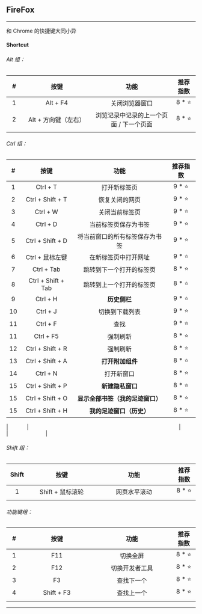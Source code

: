 ## FireFox

---

和 Chrome 的快捷键大同小异

#### Shortcut

###### Alt 组：

| # | 按键 | 功能 | 推荐指数 |
| :---: | :---: | :---: | :---: |
| 1 | Alt + F4 | 关闭浏览器窗口 | 8 * ⭐ |
| 2 | Alt + 方向键（左右） | 浏览记录中记录的上一个页面 / 下一个页面 | 8 * ⭐ |
|<img width=50px/>|<img width=400px/>|<img width=500px/>|<img width=100px/>|

###### Ctrl 组：

| # | 按键 | 功能 | 推荐指数 |
| :---: | :---: | :---: | :---: |
| 1 | Ctrl + T | 打开新标签页 | 9 * ⭐ |
| 2 | Ctrl + Shift + T | 恢复关闭的网页 | 9 * ⭐ |
| 3 | Ctrl + W | 关闭当前标签页 | 9 * ⭐ |
| 4 | Ctrl + D | 当前标签页保存为书签 | 9 * ⭐ |
| 5 | Ctrl + Shift + D | 将当前窗口的所有标签保存为书签 | 9 * ⭐ |
| 6 | Ctrl + 鼠标左键 | 在新标签页中打开网址 | 9 * ⭐ |
| 7 | Ctrl + Tab | 跳转到下一个打开的标签页 | 8 * ⭐ |
| 8 | Ctrl + Shift + Tab | 跳转到上一个打开的标签页 | 8 * ⭐ |
| 9 | Ctrl + H | **历史侧栏** | 9 * ⭐ |
| 10| Ctrl + J | 切换到下载列表 | 9 * ⭐ |
| 11| Ctrl + F | 查找 | 9 * ⭐ |
| 11| Ctrl + F5 | 强制刷新 | 8 * ⭐ |
| 12| Ctrl + Shift + R | 强制刷新 | 8 * ⭐ |
| 13| Ctrl + Shift + A | **打开附加组件** | 8 * ⭐ |
| 14| Ctrl + N | 打开新窗口 | 8 * ⭐ |
| 15| Ctrl + Shift + P | **新建隐私窗口** | 8 * ⭐ |
| 15| Ctrl + Shift + O | **显示全部书签（我的足迹窗口）** | 8 * ⭐ |
| 15| Ctrl + Shift + H | **我的足迹窗口（历史）** | 8 * ⭐ |

|<img width=50px/>|<img width=400px/>|<img width=500px/>|<img width=100px/>|

###### Shift 组：

| Shift | 按键 | 功能 | 推荐指数 |
| :---: | :---: | :---: | :---: |
| 1 | Shift + 鼠标滚轮 | 网页水平滚动 | 8 * ⭐ |
|<img width=50px/>|<img width=400px/>|<img width=500px/>|<img width=100px/>|

###### 功能键组：

| # | 按键 | 功能 | 推荐指数 |
| :---: | :---: | :---: | :---: |
| 1 | F11 | 切换全屏 | 8 * ⭐ |
| 2 | F12 | 切换开发者工具  | 8 * ⭐ |
| 3 | F3 | 查找下一个 | 8 * ⭐ |
| 4 | Shift + F3 | 查找上一个  | 8 * ⭐ |
|<img width=50px/>|<img width=400px/>|<img width=500px/>|<img width=100px/>|

---







